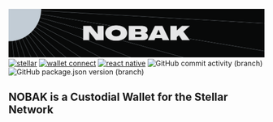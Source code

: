 ![nobak](./assets/images/nobak-banner.png)
[![stellar](https://img.shields.io/badge/runs_on-Stellar-purple)](https://github.com/stellar)
[![wallet connect](https://img.shields.io/badge/works_with-Wallet_Connect-blue)](https://github.com/WalletConnect)
[![react native](https://img.shields.io/badge/built_in-React_Native-blue)](https://github.com/facebook/react-native)
![GitHub commit activity (branch)](https://img.shields.io/github/commit-activity/m/nobak-net/nobak-mobile)
![GitHub package.json version (branch)](https://img.shields.io/github/package-json/v/nobak-net/nobak-mobile/main)

## NOBAK is a Custodial Wallet for the Stellar Network